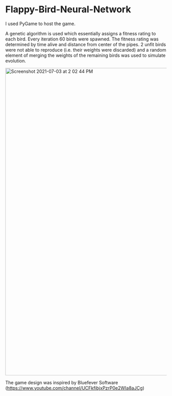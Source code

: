 # Flappy-Bird-Neural-Network

I used PyGame to host the game.

A genetic algorithm is used which essentially assigns a fitness rating to each bird. Every iteration 60 birds were spawned. The fitness rating was determined by time alive and distance from center of the pipes. 2 unfit birds were not able to reproduce (i.e. their weights were discarded) and a random element of merging the weights of the remaining birds was used to simulate evolution.

<img width="960" alt="Screenshot 2021-07-03 at 2 02 44 PM" src="https://user-images.githubusercontent.com/82046907/124348403-627a5c00-dc07-11eb-86c7-d41695db287e.png">


The game design was inspired by Bluefever Software (https://www.youtube.com/channel/UCFkfibjxPzrP0e2WIa8aJCg)

